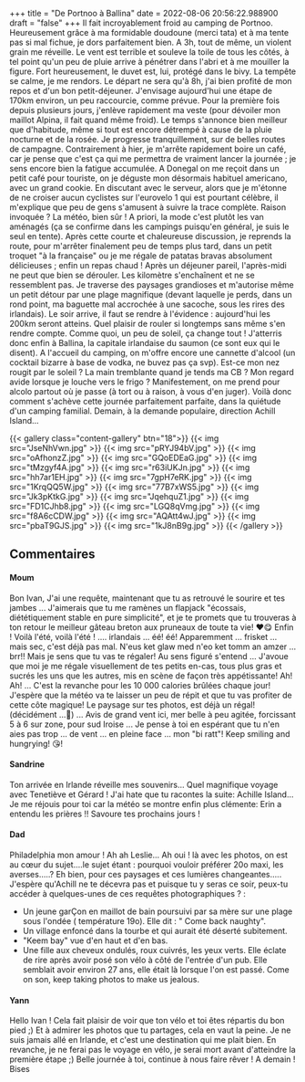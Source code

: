 +++
title = "De Portnoo à Ballina"
date = 2022-08-06 20:56:22.988900
draft = "false"
+++
Il fait incroyablement froid au camping de Portnoo. Heureusement grâce à ma formidable doudoune (merci tata) et à ma tente pas si mal fichue, je dors parfaitement bien. A 3h, tout de même, un violent grain me réveille. Le vent est terrible et souleve la toile de tous les côtés, à tel point qu'un peu de pluie arrive à pénétrer dans l'abri et à me mouiller la figure. Fort heureusement, le duvet est, lui, protégé dans le bivy. La tempête se calme, je me rendors. Le départ ne sera qu'à 8h, j'ai bien profité de mon repos et d'un bon petit-déjeuner. J'envisage aujourd'hui une étape de 170km environ, un peu raccourcie, comme prévue. Pour la première fois depuis plusieurs jours, j'enlève rapidement ma veste (pour dévoiler mon maillot Alpina, il fait quand même froid). Le temps s'annonce bien meilleur que d'habitude, même si tout est encore détrempé à cause de la pluie nocturne et de la rosée. Je progresse tranquillement, sur de belles routes de campagne. Contrairement à hier, je m'arrête rapidement boire un café, car je pense que c'est ça qui me permettra de vraiment lancer la journée ; je sens encore bien la fatigue accumulée. A Donegal on me reçoit dans un petit café pour touriste, on je déguste mon désormais habituel americano, avec un grand cookie. En discutant avec le serveur, alors que je m'étonne de ne croiser aucun cyclistes sur l'eurovelo 1 qui est pourtant célèbre, il m'explique que peu de gens s'amusent à suivre la trace complète. Raison invoquée ? La météo, bien sûr ! A priori, la mode c'est plutôt les van aménagés (ça se confirme dans les campings puisqu'en général, je suis le seul en tente). Après cette courte et chaleureuse discussion, je reprends la route, pour m'arrêter finalement peu de temps plus tard, dans un petit troquet "à la française" ou je me régale de patatas bravas absolument délicieuses ; enfin un repas chaud ! Après un déjeuner pareil, l'après-midi ne peut que bien se dérouler. Les kilomètre s'enchaînent et ne se ressemblent pas. Je traverse des paysages grandioses et m'autorise même un petit détour par une plage magnifique (devant laquelle je perds, dans un rond point, ma baguette mal accrochée à une sacoche, sous les rires des irlandais). Le soir arrive, il faut se rendre à l'évidence : aujourd'hui les 200km seront atteins. Quel plaisir de rouler si longtemps sans même s'en rendre compte. Comme quoi, un peu de soleil, ça change tout ! J'atterris donc enfin à Ballina, la capitale irlandaise du saumon (ce sont eux qui le disent). A l'accueil du camping, on m'offre encore une cannette d'alcool (un cocktail bizarre à base de vodka, ne buvez pas ça svp). Est-ce mon nez rougit par le soleil ? La main tremblante quand je tends ma CB ? Mon regard avide lorsque je louche vers le frigo ? Manifestement, on me prend pour alcolo partout où je passe (à tort ou à raison, à vous d'en juger). Voilà donc comment s'achève cette journée parfaitement parfaite, dans la quiétude d'un camping familial. Demain, à la demande populaire, direction Achill Island...

{{< gallery class="content-gallery" btn="18">}}
{{< img src="JseNhVwn.jpg" >}}
{{< img src="pRYJ94bV.jpg" >}}
{{< img src="oAfhonzZ.jpg" >}}
{{< img src="GQoEDEaG.jpg" >}}
{{< img src="tMzgyf4A.jpg" >}}
{{< img src="r63iUKJn.jpg" >}}
{{< img src="hh7ar1EH.jpg" >}}
{{< img src="7gpH7eRK.jpg" >}}
{{< img src="1KrqQQ5W.jpg" >}}
{{< img src="77B7xWS5.jpg" >}}
{{< img src="Jk3pKtkG.jpg" >}}
{{< img src="JqehquZ1.jpg" >}}
{{< img src="FD1CJhb8.jpg" >}}
{{< img src="LGQ8qVmg.jpg" >}}
{{< img src="f8A6cCDW.jpg" >}}
{{< img src="AQAtt4wJ.jpg" >}}
{{< img src="pbaT9GJS.jpg" >}}
{{< img src="1kJ8nB9g.jpg" >}}
{{< /gallery >}}

## Commentaires
#### Moum
Bon Ivan,  J'ai une requête, maintenant que tu as retrouvé le sourire et tes jambes ... J'aimerais que tu me ramènes un flapjack "écossais, diététiquement stable en pure simplicité", et je te promets que  tu trouveras à ton retour le meilleur gâteau breton aux pruneaux de toute ta vie! ❤️😋
Enfin !  Voilà l'été, voilà l'été ! .... irlandais ... éé! éé! Apparemment ...  frisket ... mais sec, c'est déjà pas mal. N'eus ket glaw med n'eo  ket tomm  an amzer  ... brr!! Mais  je sens que tu vas te régaler! Au sens figuré s'entend ... J'avoue que moi je me régale visuellement de tes petits en-cas, tous plus gras et sucrés les uns que les autres,  mis en scène de façon très appétissante! Ah! Ah! ... C'est la revanche pour les 10 000 calories brûlées chaque jour! J'espère que la météo  va te laisser un peu de répit et que tu vas profiter de cette côte magique! Le paysage sur tes photos, est déjà un régal! (décidément ...🥴) ...
Avis de grand vent ici, mer belle à peu agitée, forcissant 5 à 6 sur zone, pour sud Iroise ... Je pense à toi en espérant que tu n'en aies pas trop ... de vent ... en pleine face ... mon "bi ratt"! 
 Keep smiling and hungrying! 😘!
#### Sandrine
Ton arrivée en Irlande réveille mes souvenirs...
Quel magnifique voyage avec Tenetiève et Gérard ! 
J'ai hate que tu racontes la suite: Achille Island...
Je me réjouis pour toi car la météo se montre enfin plus clémente: Erin a entendu les prières !!
Savoure tes prochains jours !
#### Dad
Philadelphia mon amour ! Ah ah Leslie...
Ah oui ! là avec les photos, on est au cœur du sujet....le sujet étant : pourquoi vouloir préférer 20o maxi, les averses.....? Eh bien, pour ces paysages et ces lumières changeantes.....
J'espère qu'Achill ne te décevra pas et puisque tu y seras ce soir, peux-tu accéder à quelques-unes de ces requêtes photographiques ? :
- Un jeune garÇon en maillot de bain poursuivi par sa mère sur une plage sous l'ondée ( température 19o). Elle dit : " Come back naughty".
- Un village enfoncé dans la tourbe et qui aurait été déserté subitement.
- "Keem bay" vue d'en haut et d'en bas.
- Une fille aux cheveux ondulés, roux cuivrés, les yeux verts. Elle éclate de rire après avoir posé son vélo à côté de l'entrée d'un pub. Elle semblait avoir environ 27 ans, elle était là lorsque l'on est passé.
Come on son, keep taking photos to make us jealous.
#### Yann
Hello Ivan ! Cela fait plaisir de voir que ton vélo et toi êtes répartis du bon pied ;) Et à admirer les photos que tu partages, cela en vaut la peine.
Je ne suis jamais allé en Irlande, et c'est une destination qui me plait bien.
En revanche, je ne ferai pas le voyage en vélo, je serai mort avant d'atteindre la première étape ;) 
Belle journée à toi, continue à nous faire rêver !
A demain ! Bises
